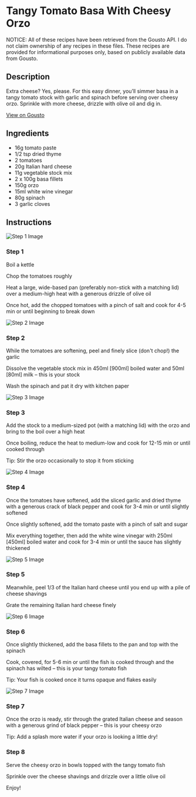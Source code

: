 # Tangy Tomato Basa With Cheesy Orzo

NOTICE: All of these recipes have been retrieved from the Gousto API. I do not claim ownership of any recipes in these files. These recipes are provided for informational purposes only, based on publicly available data from Gousto.

## Description

Extra cheese? Yes, please. For this easy dinner, you’ll simmer basa in a tangy tomato stock with garlic and spinach before serving over cheesy orzo. Sprinkle with more cheese, drizzle with olive oil and dig in.

[View on Gousto](https://www.gousto.co.uk/recipes/cookbook/tangy-tomato-basa-with-cheesy-orzo)

## Ingredients

- 16g tomato paste
- 1/2 tsp dried thyme
- 2 tomatoes
- 20g Italian hard cheese
- 11g vegetable stock mix
- 2 x 100g basa fillets
- 150g orzo
- 15ml white wine vinegar
- 80g spinach
- 3 garlic cloves

## Instructions

![Step 1 Image](https://production-media.gousto.co.uk/cms/recipe-step-image/Step-1-1678955093789-x200.jpg)

### Step 1

Boil a kettle

Chop the tomatoes roughly

Heat a large, wide-based pan (preferably non-stick with a matching lid) over a medium-high heat with a generous drizzle of olive oil

Once hot, add the chopped tomatoes with a pinch of salt and cook for 4-5 min or until beginning to break down

![Step 2 Image](https://production-media.gousto.co.uk/cms/recipe-step-image/Step-2-1678955097110-x200.jpg)

### Step 2

While the tomatoes are softening, peel and finely slice (don't chop!) the garlic

Dissolve the vegetable stock mix in 450ml <span class="text-danger">[900ml] </span>boiled water and 50ml <span class="text-danger">[80ml]</span> milk – this is your stock

Wash the spinach and pat it dry with kitchen paper

![Step 3 Image](https://production-media.gousto.co.uk/cms/recipe-step-image/Step-3-1678955100208-x200.jpg)

### Step 3

Add the stock to a medium-sized pot (with a matching lid) with the orzo and bring to the boil over a high heat

Once boiling, reduce the heat to medium-low and cook for 12-15 min or until cooked through

Tip: Stir the orzo occasionally to stop it from sticking

![Step 4 Image](https://production-media.gousto.co.uk/cms/recipe-step-image/Step-4-1678955104259-x200.jpg)

### Step 4

Once the tomatoes have softened, add the sliced garlic and dried thyme with a generous crack of black pepper and cook for 3-4 min or until slightly softened

Once slightly softened, add the tomato paste with a pinch of salt and sugar

Mix everything together, then add the white wine vinegar with 250ml <span class="text-danger">[450ml] </span>boiled water and cook for 3-4 min or until the sauce has slightly thickened

![Step 5 Image](https://production-media.gousto.co.uk/cms/recipe-step-image/Step-5-1678955107646-x200.jpg)

### Step 5

Meanwhile, peel 1/3 of the Italian hard cheese until you end up with a pile of cheese shavings

Grate the remaining Italian hard cheese finely

![Step 6 Image](https://production-media.gousto.co.uk/cms/recipe-step-image/Step-6-1678955111994-x200.jpg)

### Step 6

Once slightly thickened, add the basa fillets to the pan and top with the spinach

Cook, covered, for 5-6 min or until the fish is cooked through and the spinach has wilted – this is your tangy tomato fish

Tip: Your fish is cooked once it turns opaque and flakes easily

![Step 7 Image](https://production-media.gousto.co.uk/cms/recipe-step-image/Step-7-1678955114793-x200.jpg)

### Step 7

Once the orzo is ready, stir through the grated Italian cheese and season with a generous grind of black pepper – this is your cheesy orzo

Tip: Add a splash more water if your orzo is looking a little dry!

### Step 8

Serve the cheesy orzo in bowls topped with the tangy tomato fish

Sprinkle over the cheese shavings and drizzle over a little olive oil

Enjoy!

